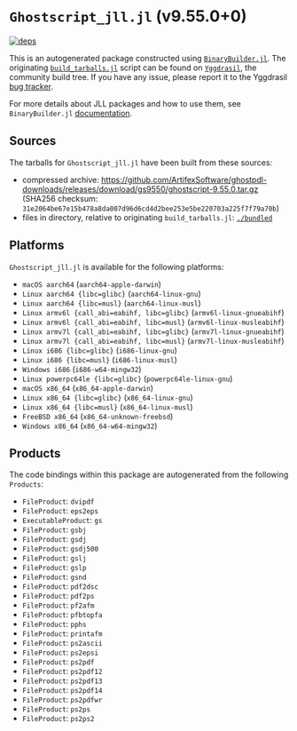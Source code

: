 # `Ghostscript_jll.jl` (v9.55.0+0)

[![deps](https://juliahub.com/docs/Ghostscript_jll/deps.svg)](https://juliahub.com/ui/Packages/Ghostscript_jll/A26Vb?page=2)

This is an autogenerated package constructed using [`BinaryBuilder.jl`](https://github.com/JuliaPackaging/BinaryBuilder.jl). The originating [`build_tarballs.jl`](https://github.com/JuliaPackaging/Yggdrasil/blob/d414e77c073a44484d410d22029cc297c3edc2d7/G/Ghostscript/build_tarballs.jl) script can be found on [`Yggdrasil`](https://github.com/JuliaPackaging/Yggdrasil/), the community build tree.  If you have any issue, please report it to the Yggdrasil [bug tracker](https://github.com/JuliaPackaging/Yggdrasil/issues).

For more details about JLL packages and how to use them, see `BinaryBuilder.jl` [documentation](https://juliapackaging.github.io/BinaryBuilder.jl/dev/jll/).

## Sources

The tarballs for `Ghostscript_jll.jl` have been built from these sources:

* compressed archive: https://github.com/ArtifexSoftware/ghostpdl-downloads/releases/download/gs9550/ghostscript-9.55.0.tar.gz (SHA256 checksum: `31e2064be67e15b478a8da007d96d6cd4d2bee253e5be220703a225f7f79a70b`)
* files in directory, relative to originating `build_tarballs.jl`: [`./bundled`](https://github.com/JuliaPackaging/Yggdrasil/tree/d414e77c073a44484d410d22029cc297c3edc2d7/G/Ghostscript/bundled)

## Platforms

`Ghostscript_jll.jl` is available for the following platforms:

* `macOS aarch64` (`aarch64-apple-darwin`)
* `Linux aarch64 {libc=glibc}` (`aarch64-linux-gnu`)
* `Linux aarch64 {libc=musl}` (`aarch64-linux-musl`)
* `Linux armv6l {call_abi=eabihf, libc=glibc}` (`armv6l-linux-gnueabihf`)
* `Linux armv6l {call_abi=eabihf, libc=musl}` (`armv6l-linux-musleabihf`)
* `Linux armv7l {call_abi=eabihf, libc=glibc}` (`armv7l-linux-gnueabihf`)
* `Linux armv7l {call_abi=eabihf, libc=musl}` (`armv7l-linux-musleabihf`)
* `Linux i686 {libc=glibc}` (`i686-linux-gnu`)
* `Linux i686 {libc=musl}` (`i686-linux-musl`)
* `Windows i686` (`i686-w64-mingw32`)
* `Linux powerpc64le {libc=glibc}` (`powerpc64le-linux-gnu`)
* `macOS x86_64` (`x86_64-apple-darwin`)
* `Linux x86_64 {libc=glibc}` (`x86_64-linux-gnu`)
* `Linux x86_64 {libc=musl}` (`x86_64-linux-musl`)
* `FreeBSD x86_64` (`x86_64-unknown-freebsd`)
* `Windows x86_64` (`x86_64-w64-mingw32`)

## Products

The code bindings within this package are autogenerated from the following `Products`:

* `FileProduct`: `dvipdf`
* `FileProduct`: `eps2eps`
* `ExecutableProduct`: `gs`
* `FileProduct`: `gsbj`
* `FileProduct`: `gsdj`
* `FileProduct`: `gsdj500`
* `FileProduct`: `gslj`
* `FileProduct`: `gslp`
* `FileProduct`: `gsnd`
* `FileProduct`: `pdf2dsc`
* `FileProduct`: `pdf2ps`
* `FileProduct`: `pf2afm`
* `FileProduct`: `pfbtopfa`
* `FileProduct`: `pphs`
* `FileProduct`: `printafm`
* `FileProduct`: `ps2ascii`
* `FileProduct`: `ps2epsi`
* `FileProduct`: `ps2pdf`
* `FileProduct`: `ps2pdf12`
* `FileProduct`: `ps2pdf13`
* `FileProduct`: `ps2pdf14`
* `FileProduct`: `ps2pdfwr`
* `FileProduct`: `ps2ps`
* `FileProduct`: `ps2ps2`
